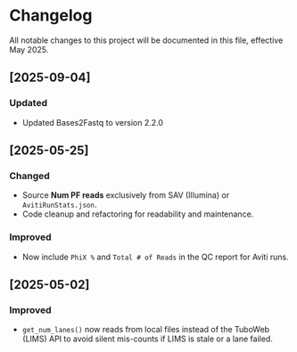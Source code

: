 # Changelog

All notable changes to this project will be documented in this file, effective May 2025.

## [2025-09-04]
### Updated
- Updated Bases2Fastq to version 2.2.0

## [2025-05-25]  
### Changed  
- Source **Num PF reads** exclusively from SAV (Illumina) or `AvitiRunStats.json`.
- Code cleanup and refactoring for readability and maintenance.

### Improved  
- Now include `PhiX %` and `Total # of Reads` in the QC report for Aviti runs.

## [2025-05-02]  
### Improved  
- `get_num_lanes()` now reads from local files instead of the TuboWeb (LIMS) API to avoid silent mis-counts if LIMS is stale or a lane failed.

